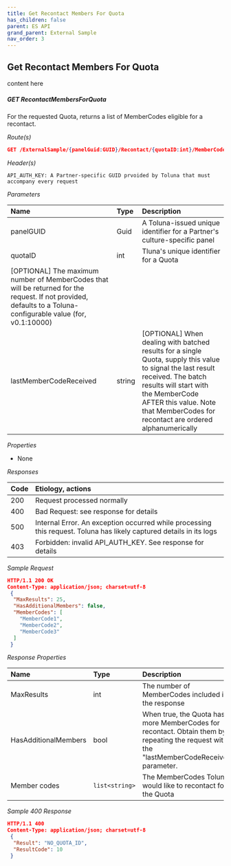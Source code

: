 ```yaml
---
title: Get Recontact Members For Quota
has_children: false
parent: ES API
grand_parent: External Sample
nav_order: 3
---
```



## Get Recontact Members For Quota

content here 


##### GET RecontactMembersForQuota

For the requested Quota, returns a list of MemberCodes eligible for a recontact.

*Route(s)* 
```json
GET /ExternalSample/{panelGuid:GUID}/Recontact/{quotaID:int}/MemberCodes?maxResults={maxResults:int}&lastMemberCodeReceived={lastMemberCodeReceived:string}
```
*Header(s)*

```API_AUTH_KEY: A Partner-specific GUID prvoided by Toluna that must accompany every request```

*Parameters*

| Name | Type | Description |
| :--- | :-- | :--- |
| panelGUID | Guid | A Toluna-issued unique identifier for a Partner's culture-specific panel |
| quotaID | int | Tluna's unique identifier for a Quota |
| [OPTIONAL] The maximum number of MemberCodes that will be returned for the request. If not provided, defaults to a Toluna-configurable value (for, v0.1:10000) |
| lastMemberCodeReceived | string | [OPTIONAL] When dealing with batched results for a single Quota, supply this value to signal the last result received. The batch results will start with the MemberCode AFTER this value. Note that MemberCodes for recontact are ordered alphanumerically |

*Properties*

 - None
 
*Responses*

| Code | Etiology, actions |
| :--- | :--- |
| 200 | Request processed normally |
| 400 | Bad Request: see response for details |
| 500 | Internal Error. An exception occurred while processing this request. Toluna has likely captured details in its logs |
| 403 | Forbidden: invalid API_AUTH_KEY. See response for details |

*Sample Request*
```json
HTTP/1.1 200 OK
Content-Type: application/json; charset=utf-8
 {
  "MaxResults": 25,
  "HasAdditionalMembers": false,
  "MemberCodes": [
    "MemberCode1",
    "MemberCode2",
    "MemberCode3"
  ]
 }
```

*Response Properties*

| Name | Type | Description |
| :--- | :--- | :--- |
| MaxResults | int | The number of MemberCodes included in the response |
| HasAdditionalMembers | bool | When true, the Quota has more MemberCodes for recontact. Obtain them by repeating the request with the "lastMemberCodeReceived" parameter. |
| Member codes | ```list<string>``` | The MemberCodes Toluna would like to recontact for the Quota |

*Sample 400 Response*
```json
HTTP/1.1 400
Content-Type: application/json; charset=utf-8
 {
  "Result": "NO_QUOTA_ID",
  "ResultCode": 10
 }
```
